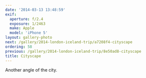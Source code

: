 ```yaml
---
date: '2014-03-13 13:48:59'
exif:
  aperture: f/2.4
  exposure: 1/2463
  make: Apple
  model: 'iPhone 5'
layout: gallery-photo
next: /gallery/2014-london-iceland-trip/a7208f4-cityscape
ordering: 58
previous: /gallery/2014-london-iceland-trip/8e50ad8-cityscape
title: Cityscape
---
```


Another angle of the city.

